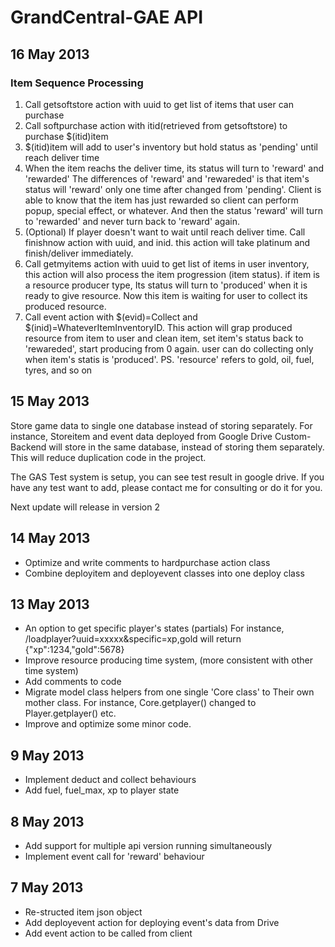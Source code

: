 # GrandCentral-GAE API

## 16 May 2013
### Item Sequence Processing
1. Call getsoftstore action with uuid to get list of items that user can purchase
2. Call softpurchase action with itid(retrieved from getsoftstore) to purchase $(itid)item
3. $(itid)item will add to user's inventory but hold status as 'pending' until reach deliver time
4. When the item reachs the deliver time, its status will turn to 'reward' and 'rewarded'
   The differences of 'reward' and 'rewareded' is that item's status will 'reward' only one time 
   after changed from 'pending'. Client is able to know that the item has just rewarded so client
   can perform popup, special effect, or whatever. And then the status 'reward' will turn to 'rewarded'
   and never turn back to 'reward' again.
5. (Optional) If player doesn't want to wait until reach deliver time. Call finishnow action with uuid, and inid.
   this action will take platinum and finish/deliver immediately.
6. Call getmyitems action with uuid to get list of items in user inventory, this action will also
   process the item progression (item status). if item is a resource producer type, Its status will
   turn to 'produced' when it is ready to give resource. Now this item is waiting for user to collect 
   its produced resource.
4. Call event action with $(evid)=Collect and $(inid)=WhateverItemInventoryID. This action will grap
   produced resource from item to user and clean item, set item's status back to 'rewareded', 
   start producing from 0 again. user can do collecting only when item's statis is 'produced'.
   PS. 'resource' refers to gold, oil, fuel, tyres, and so on

## 15 May 2013
Store game data to single one database instead of storing separately. 
For instance, Storeitem and event data deployed from Google Drive Custom-Backend will store in the same database, 
instead of storing them separately. 
This will reduce duplication code in the project.

The GAS Test system is setup, you can see test result in google drive.
If you have any test want to add, please contact me for consulting or do it for you.

Next update will release in version 2

## 14 May 2013 
- Optimize and write comments to hardpurchase action class
- Combine deployitem and deployevent classes into one deploy class

## 13 May 2013
- An option to get specific player's states (partials) 
For instance, /loadplayer?uuid=xxxxx&specific=xp,gold will return {"xp":1234,"gold":5678}
- Improve resource producing time system, (more consistent with other time system)
- Add comments to code
- Migrate model class helpers from one single 'Core class' to Their own mother class. For instance, Core.getplayer() changed to Player.getplayer() etc.
- Improve and optimize some minor code.

## 9 May 2013
- Implement deduct and collect behaviours
- Add fuel, fuel_max, xp to player state

## 8 May 2013
- Add support for multiple api version running simultaneously
- Implement event call for 'reward' behaviour

## 7 May 2013

- Re-structed item json object
- Add deployevent action for deploying event's data from Drive
- Add event action to be called from client
